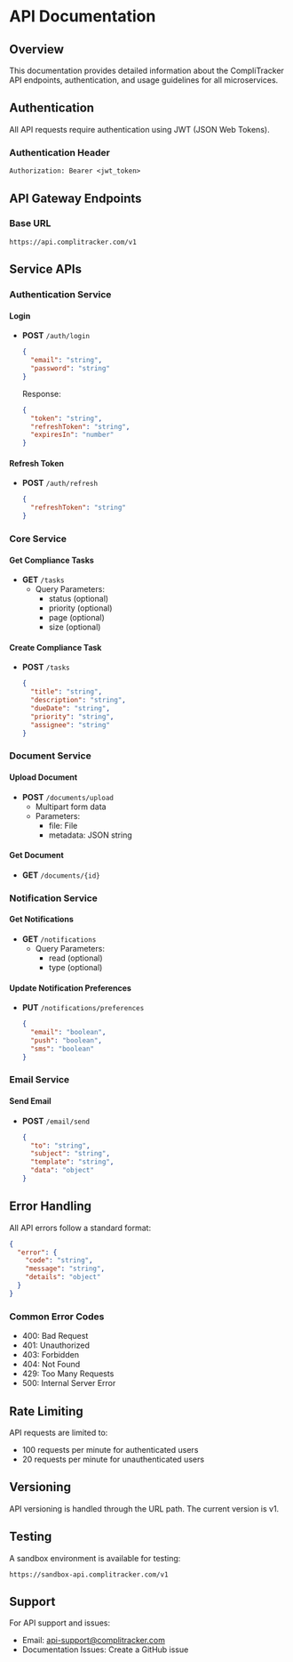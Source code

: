 # API Documentation

## Overview

This documentation provides detailed information about the CompliTracker API endpoints, authentication, and usage guidelines for all microservices.

## Authentication

All API requests require authentication using JWT (JSON Web Tokens).

### Authentication Header
```
Authorization: Bearer <jwt_token>
```

## API Gateway Endpoints

### Base URL
```
https://api.complitracker.com/v1
```

## Service APIs

### Authentication Service

#### Login
- **POST** `/auth/login`
  ```json
  {
    "email": "string",
    "password": "string"
  }
  ```
  Response:
  ```json
  {
    "token": "string",
    "refreshToken": "string",
    "expiresIn": "number"
  }
  ```

#### Refresh Token
- **POST** `/auth/refresh`
  ```json
  {
    "refreshToken": "string"
  }
  ```

### Core Service

#### Get Compliance Tasks
- **GET** `/tasks`
  - Query Parameters:
    - status (optional)
    - priority (optional)
    - page (optional)
    - size (optional)

#### Create Compliance Task
- **POST** `/tasks`
  ```json
  {
    "title": "string",
    "description": "string",
    "dueDate": "string",
    "priority": "string",
    "assignee": "string"
  }
  ```

### Document Service

#### Upload Document
- **POST** `/documents/upload`
  - Multipart form data
  - Parameters:
    - file: File
    - metadata: JSON string

#### Get Document
- **GET** `/documents/{id}`

### Notification Service

#### Get Notifications
- **GET** `/notifications`
  - Query Parameters:
    - read (optional)
    - type (optional)

#### Update Notification Preferences
- **PUT** `/notifications/preferences`
  ```json
  {
    "email": "boolean",
    "push": "boolean",
    "sms": "boolean"
  }
  ```

### Email Service

#### Send Email
- **POST** `/email/send`
  ```json
  {
    "to": "string",
    "subject": "string",
    "template": "string",
    "data": "object"
  }
  ```

## Error Handling

All API errors follow a standard format:

```json
{
  "error": {
    "code": "string",
    "message": "string",
    "details": "object"
  }
}
```

### Common Error Codes
- 400: Bad Request
- 401: Unauthorized
- 403: Forbidden
- 404: Not Found
- 429: Too Many Requests
- 500: Internal Server Error

## Rate Limiting

API requests are limited to:
- 100 requests per minute for authenticated users
- 20 requests per minute for unauthenticated users

## Versioning

API versioning is handled through the URL path. The current version is v1.

## Testing

A sandbox environment is available for testing:
```
https://sandbox-api.complitracker.com/v1
```

## Support

For API support and issues:
- Email: api-support@complitracker.com
- Documentation Issues: Create a GitHub issue